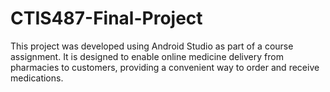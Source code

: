 # CTIS487-Final-Project
This project was developed using Android Studio as part of a course assignment. It is designed to enable online medicine delivery from pharmacies to customers, providing a convenient way to order and receive medications.
